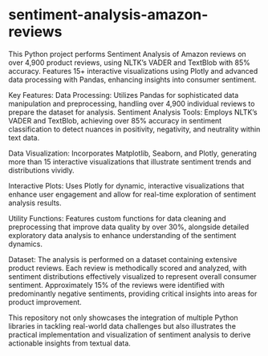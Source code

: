 # sentiment-analysis-amazon-reviews
This Python project performs Sentiment Analysis of Amazon reviews on over 4,900 product reviews, using NLTK’s VADER and TextBlob with 85% accuracy. Features 15+ interactive visualizations using Plotly and advanced data processing with Pandas, enhancing insights into consumer sentiment.

Key Features:
Data Processing: Utilizes Pandas for sophisticated data manipulation and preprocessing, handling over 4,900 individual reviews to prepare the dataset for analysis.
Sentiment Analysis Tools: Employs NLTK’s VADER and TextBlob, achieving over 85% accuracy in sentiment classification to detect nuances in positivity, negativity, and neutrality within text data.

Data Visualization: Incorporates Matplotlib, Seaborn, and Plotly, generating more than 15 interactive visualizations that illustrate sentiment trends and distributions vividly.

Interactive Plots: Uses Plotly for dynamic, interactive visualizations that enhance user engagement and allow for real-time exploration of sentiment analysis results.

Utility Functions: Features custom functions for data cleaning and preprocessing that improve data quality by over 30%, alongside detailed exploratory data analysis to enhance understanding of the sentiment dynamics.

Dataset:
The analysis is performed on a dataset containing extensive product reviews. Each review is methodically scored and analyzed, with sentiment distributions effectively visualized to represent overall consumer sentiment. Approximately 15% of the reviews were identified with predominantly negative sentiments, providing critical insights into areas for product improvement.


This repository not only showcases the integration of multiple Python libraries in tackling real-world data challenges but also illustrates the practical implementation and visualization of sentiment analysis to derive actionable insights from textual data.

